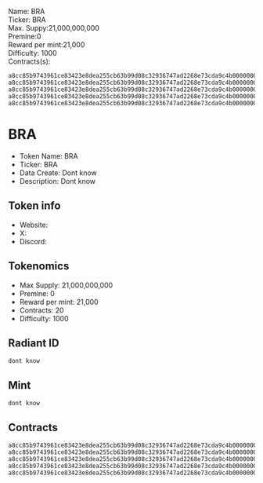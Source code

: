 Name: BRA  
Ticker: BRA  
Max. Suppy:21,000,000,000  
Premine:0  
Reward per mint:21,000  
Difficulty: 1000  
Contracts(s): 
```
a8cc85b9743961ce83423e8dea255cb63b99d08c32936747ad2268e73cda9c4b00000001
a8cc85b9743961ce83423e8dea255cb63b99d08c32936747ad2268e73cda9c4b00000002
a8cc85b9743961ce83423e8dea255cb63b99d08c32936747ad2268e73cda9c4b00000003
a8cc85b9743961ce83423e8dea255cb63b99d08c32936747ad2268e73cda9c4b00000004
a8cc85b9743961ce83423e8dea255cb63b99d08c32936747ad2268e73cda9c4b00000005
```
 


# BRA

- Token Name: BRA
- Ticker: BRA
- Data Create: Dont know
- Description: Dont know

## Token info
- Website: 
- X: 
- Discord: 

## Tokenomics
- Max Supply: 21,000,000,000
- Premine: 0
- Reward per mint: 21,000
- Contracts: 20
- Difficulty: 1000

## Radiant ID
```
dont know
```

## Mint
```
dont know
```

## Contracts

```
a8cc85b9743961ce83423e8dea255cb63b99d08c32936747ad2268e73cda9c4b00000001
a8cc85b9743961ce83423e8dea255cb63b99d08c32936747ad2268e73cda9c4b00000002
a8cc85b9743961ce83423e8dea255cb63b99d08c32936747ad2268e73cda9c4b00000003
a8cc85b9743961ce83423e8dea255cb63b99d08c32936747ad2268e73cda9c4b00000004
a8cc85b9743961ce83423e8dea255cb63b99d08c32936747ad2268e73cda9c4b00000005
```
